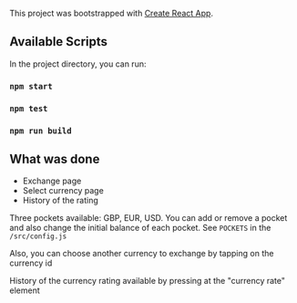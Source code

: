 This project was bootstrapped with [Create React App](https://github.com/facebook/create-react-app).

## Available Scripts

In the project directory, you can run:

### `npm start`
### `npm test`
### `npm run build`

## What was done
* Exchange page
* Select currency page
* History of the rating

Three pockets available: GBP, EUR, USD.
You can add or remove a pocket and also change the initial balance of each pocket. 
See `POCKETS` in the `/src/config.js`

Also, you can choose another currency to exchange by tapping on the currency id

History of the currency rating available by pressing at the "currency rate" element

